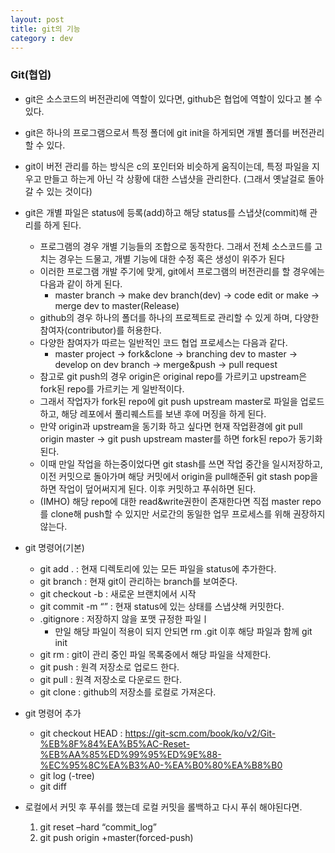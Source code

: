 ```yaml
---
layout: post
title: git의 기능
category : dev
---
```

### Git(협업)

- git은 소스코드의 버전관리에 역할이 있다면, github은 협업에 역할이 있다고 볼 수 있다.

- git은 하나의 프로그램으로서 특정 폴더에 git init을 하게되면 개별 폴더를 버전관리 할 수 있다.

- git이 버전 관리를 하는 방식은 c의 포인터와 비슷하게 움직이는데, 특정 파일을 지우고 만들고 하는게 아닌 각 상황에 대한 스냅샷을 관리한다. (그래서 옛날걸로 돌아갈 수 있는 것이다)

- git은 개별 파일은 status에 등록(add)하고 해당 status를 스냅샷(commit)해 관리를 하게 된다.
    - 프로그램의 경우 개별 기능들의 조합으로 동작한다. 그래서 전체 소스코드를 고치는 경우는 드물고, 개별 기능에 대한 수정 혹은 생성이 위주가 된다
    - 이러한 프로그램 개발 주기에 맞게, git에서 프로그램의 버전관리를 할 경우에는 다음과 같이 하게 된다.
        - master branch → make dev branch(dev) → code edit or make → merge dev to master(Release)
    - github의 경우 하나의 폴더를 하나의 프로젝트로 관리할 수 있게 하며, 다양한 참여자(contributor)를 허용한다.
    - 다양한 참여자가 따르는 일반적인 코드 협업 프로세스는 다음과 같다.
        - master project → fork&clone → branching dev to master → develop on dev branch → merge&push → pull request
    - 참고로 git push의 경우 origin은 original repo를 가르키고 upstream은 fork된 repo를 가르키는 게 일반적이다.
    - 그래서 작업자가 fork된 repo에 git push upstream master로 파일을 업로드 하고, 해당 레포에서 풀리퀘스트를 보낸 후에 머징을 하게 된다.
    - 만약 origin과 upstream을 동기화 하고 싶다면 현재 작업환경에 git pull origin master → git push upstream master를 하면 fork된 repo가 동기화 된다.
    - 이때 만일 작업을 하는중이었다면 git stash를 쓰면 작업 중간을 일시저장하고, 이전 커밋으로 돌아가며 해당 커밋에서 origin을 pull해준뒤 git stash pop을 하면 작업이 덮어써지게 된다. 이후 커밋하고 푸쉬하면 된다.
    - (IMHO) 해당 repo에 대한 read&write권한이 존재한다면 직접 master repo를 clone해 push할 수 있지만 서로간의 동일한 업무 프로세스를 위해 권장하지 않는다.

- git 명령어(기본)
    - git add . : 현재 디렉토리에 있는 모든 파일을 status에 추가한다.
    - git branch : 현재 git이 관리하는 branch를 보여준다.
    - git checkout -b <branch name> : 새로운 브랜치에서 시작
    - git commit -m “” : 현재 status에 있는 상태를 스냅샷해 커밋한다.
    - .gitignore : 저장하지 않을 포맷 규정한 파일ㅣ
        - 만일 해당 파일이 적용이 되지 안되면 rm .git 이후 해당 파일과 함께 git init
    - git rm : git이 관리 중인 파일 목록중에서 해당 파일을 삭제한다.
    - git push : 원격 저장소로 업로드 한다.
    - git pull : 원격 저장소로 다운로드 한다.
    - git clone : github의 저장소를 로컬로 가져온다.

- git 명령어 추가
    - git checkout HEAD : https://git-scm.com/book/ko/v2/Git-%EB%8F%84%EA%B5%AC-Reset-%EB%AA%85%ED%99%95%ED%9E%88-%EC%95%8C%EA%B3%A0-%EA%B0%80%EA%B8%B0
    - git log (-tree)
    - git diff

- 로컬에서 커밋 후 푸쉬를 했는데 로컬 커밋을 롤백하고 다시 푸쉬 해야된다면.
    1. git reset –hard “commit_log”
    2. git push origin +master(forced-push)